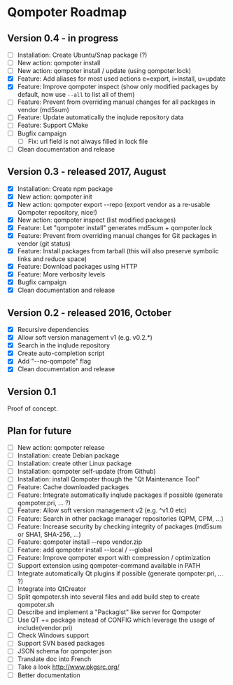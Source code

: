 Qompoter Roadmap
================

Version 0.4 - in progress
-----------

* [ ] Installation: Create Ubuntu/Snap package (?)
* [ ] New action: qompoter install <packagename>
* [ ] New action: qompoter install / update (using qompoter.lock)
* [x] Feature: Add aliases for most used actions e=export, i=install, u=update
* [x] Feature: Improve qompoter inspect (show only modified packages by default, now use `--all` to list all of them)
* [ ] Feature: Prevent from overriding manual changes for all packages in vendor (md5sum)
* [ ] Feature: Update automatically the inqlude repository data
* [ ] Feature: Support CMake
* [ ] Bugfix campaign
  * [ ] Fix: url field is not always filled in lock file
* [ ] Clean documentation and release

Version 0.3 - released 2017, August
-----------

* [x] Installation: Create npm package
* [x] New action: qompoter init
* [x] New action: qompoter export --repo (export vendor as a re-usable Qompoter repository, nice!)
* [x] New action: qompoter inspect (list modified packages)
* [x] Feature: Let "qompoter install" generates md5sum + qompoter.lock
* [x] Feature: Prevent from overriding manual changes for Git packages in vendor (git status)
* [x] Feature: Install packages from tarball (this will also preserve symbolic links and reduce space)
* [x] Feature: Download packages using HTTP
* [x] Feature: More verbosity levels
* [x] Bugfix campaign
* [x] Clean documentation and release

Version 0.2 - released 2016, October
-----------

* [x] Recursive dependencies
* [x] Allow soft version management v1 (e.g. v0.2.\*)
* [x] Search in the inqlude repository
* [x] Create auto-completion script
* [x] Add "--no-qompote" flag
* [x] Clean documentation and release

Version 0.1
-----------

Proof of concept.

Plan for future
-----------

* [ ] New action: qompoter release
* [ ] Installation: create Debian package
* [ ] Installation: create other Linux package
* [ ] Installation: qompoter self-update (from Github)
* [ ] Installation: install Qompoter though the "Qt Maintenance Tool"
* [ ] Feature: Cache downloaded packages
* [ ] Feature: Integrate automatically inqlude packages if possible (generate qompoter.pri, ... ?)
* [ ] Feature: Allow soft version management v2 (e.g. ^v1.0 etc)
* [ ] Feature: Search in other package manager repositories (QPM, CPM, ...)
* [ ] Feature: Increase security by checking integrity of packages (md5sum or SHA1, SHA-256, ...)
* [ ] Feature: qompoter install --repo vendor.zip
* [ ] Feature: add qompoter install --local / --global
* [ ] Feature: Improve qompoter export with compression / optimization
* [ ] Support extension using qompoter-command available in PATH
* [ ] Integrate automatically Qt plugins if possible (generate qompoter.pri, ... ?)
* [ ] Integrate into QtCreator
* [ ] Split qompoter.sh into several files and add build step to create qompoter.sh
* [ ] Describe and implement a "Packagist" like server for Qompoter
* [ ] Use QT += package instead of CONFIG which leverage the usage of include(vendor.pri)
* [ ] Check Windows support
* [ ] Support SVN based packages
* [ ] JSON schema for qompoter.json
* [ ] Translate doc into French
* [ ] Take a look http://www.pkgsrc.org/
* [ ] Better documentation

